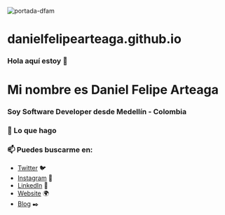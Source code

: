 ![portada-dfam](https://user-images.githubusercontent.com/66885411/110508486-08d9a900-80cf-11eb-8403-b8ae286b6451.png)

# danielfelipearteaga.github.io

### Hola aquí estoy 👋
# Mi nombre es Daniel Felipe Arteaga
### Soy Software Developer desde Medellín - Colombia


### 🔨 Lo que hago



### 📫 Puedes buscarme en:
- [Twitter](https://twitter.com/dfarteagam) 🐦
- [Instagram](https://instagram.com/danielfelipearteaga) 📸
- [LinkedIn](https://linkedin.com/in/danielfelipearteaga) 💼
- [Website](https://danielfelipearteaga.com) 🌍
- [Blog](https://danielfelipearteaga.com) ✒️

<!--
**danielfelipearteaga/danielfelipearteaga** is a ✨ _special_ ✨ repository because its `README.md` (this file) appears on your GitHub profile.

Here are some ideas to get you started:

- 🔭 I’m currently working on ...
- 🌱 I’m currently learning ...
- 👯 I’m looking to collaborate on ...
- 🤔 I’m looking for help with ...
- 💬 Ask me about ...
- 📫 How to reach me: ...
- 😄 Pronouns: ...
- ⚡ Fun fact: ...
-->


